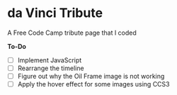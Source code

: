 # da Vinci Tribute
A Free Code Camp tribute page that I coded

<b>To-Do</b>
- [ ] Implement JavaScript
- [ ] Rearrange the timeline
- [ ] Figure out why the  Oil Frame image is not working
- [ ] Apply the hover effect for some images using CCS3
